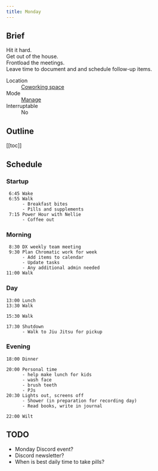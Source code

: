 ```yaml
---
title: Monday
---
```


## Brief

Hit it hard.  
Get out of the house.  
Frontload the meetings.  
Leave time to document and and schedule follow-up items.  

<dl>
  <dt>Location</dt>
  <dd><a href="/mode/coworking">Coworking space</a></dd>

  <dt>Mode</dt>
  <dd><a href="/mode/manage">Manage</a></dd>

  <dt>Interruptable</dt>
  <dd>No</dd>
</dl>

## Outline

[[toc]]

## Schedule

### Startup

```
 6:45 Wake
 6:55 Walk
      - Breakfast bites
      - Pills and supplements
 7:15 Power Hour with Nellie
      - Coffee out
```

### Morning

```
 8:30 DX weekly team meeting
 9:30 Plan Chromatic work for week
      - Add items to calendar
      - Update tasks
      - Any additional admin needed
11:00 Walk
```

### Day

```
13:00 Lunch
13:30 Walk

15:30 Walk

17:30 Shutdown
      - Walk to Jiu Jitsu for pickup
```

### Evening

```
18:00 Dinner

20:00 Personal time
      - help make lunch for kids
      - wash face
      - brush teeth
      - PJs
20:30 Lights out, screens off
      - Shower (in preparation for recording day)
      - Read books, write in journal

22:00 Wilt
```

## TODO

- Monday Discord event?
- Discord newsletter?
- When is best daily time to take pills?
